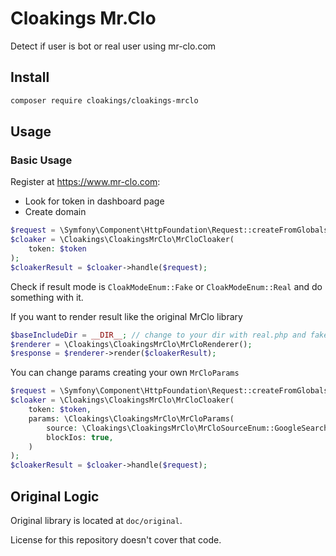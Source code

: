 Cloakings Mr.Clo
================

Detect if user is bot or real user using mr-clo.com

## Install

```bash
composer require cloakings/cloakings-mrclo
```

## Usage

### Basic Usage

Register at https://www.mr-clo.com:
- Look for token in dashboard page
- Create domain

```php
$request = \Symfony\Component\HttpFoundation\Request::createFromGlobals();
$cloaker = \Cloakings\CloakingsMrClo\MrCloCloaker(
    token: $token
);
$cloakerResult = $cloaker->handle($request);
```

Check if result mode is `CloakModeEnum::Fake` or `CloakModeEnum::Real` and do something with it.

If you want to render result like the original MrClo library
```php
$baseIncludeDir = __DIR__; // change to your dir with real.php and fake.php
$renderer = \Cloakings\CloakingsMrClo\MrCloRenderer();
$response = $renderer->render($cloakerResult);
```

You can change params creating your own `MrCloParams`

```php
$request = \Symfony\Component\HttpFoundation\Request::createFromGlobals();
$cloaker = \Cloakings\CloakingsMrClo\MrCloCloaker(
    token: $token,
    params: \Cloakings\CloakingsMrClo\MrCloParams(
        source: \Cloakings\CloakingsMrClo\MrCloSourceEnum::GoogleSearch,
        blockIos: true,
    )
);
$cloakerResult = $cloaker->handle($request);
```

## Original Logic

Original library is located at `doc/original`.

License for this repository doesn't cover that code.
